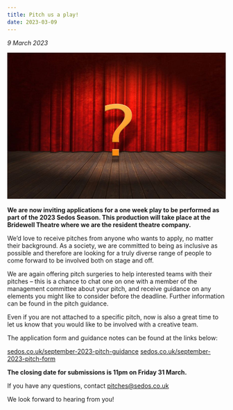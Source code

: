 ```yaml
---
title: Pitch us a play!
date: 2023-03-09
---
```

*9﻿ March 2023*

![](/assets/pitch_question_curtain.jpg)

**We are now inviting applications for a one week play to be performed as part of the 2023 Sedos Season. This production will take place at the Bridewell Theatre where we are the resident theatre company.**

We’d love to receive pitches from anyone who wants to apply, no matter their background. As a society, we are committed to being as inclusive as possible and therefore are looking for a truly diverse range of people to come forward to be involved both on stage and off.

We are again offering pitch surgeries to help interested teams with their pitches – this is a chance to chat one on one with a member of the management committee about your pitch, and receive guidance on any elements you might like to consider before the deadline. Further information can be found in the pitch guidance.

Even if you are not attached to a specific pitch, now is also a great time to let us know that you would like to be involved with a creative team.

The application form and guidance notes can be found at the links below:

[sedos.co.uk/september-2023-pitch-guidance](http://sedos.co.uk/september-2023-pitch-guidance)
[sedos.co.uk/september-2023-pitch-form](http://sedos.co.uk/september-2023-pitch-form)

**The closing date for submissions is 11pm on Friday 31 March.**

If you have any questions, contact [pitches@sedos.co.uk](mailto:pitches@sedos.co.uk)

We look forward to hearing from you!